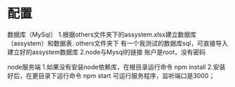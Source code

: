 # 配置

数据库（MySql）
1.根据others文件夹下的assystem.xlsx建立数据库（assystem）和数据表.
	others文件夹下 有一个我测试的数据库sql，可直接导入建立好的assystem数据库
2.node与Mysql的链接 账户是root，没有密码

node服务端
1.如果没有安装node依赖库，在根目录运行命令 npm install
2.安装好后，在更目录下运行命令 npm start 可运行服务程序，监听端口是3000；
